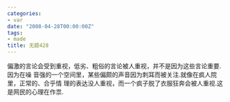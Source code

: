 ```yaml
---
categories:
- var
date: "2008-04-28T00:00:00Z"
tags:
- made
title: 无题428
---
```


偏激的言论会受到重视，低劣、粗俗的言论被人重视，并不是因为这些言论重要.因为在噪
音强的一个空间里，某些偏颇的声音因为刺耳而被关注.就像在疯人院里，正常的、合乎情
理的表达没人重视，而一个疯子脱了衣服狂奔会被人重视.这是网民的心理在作祟.
